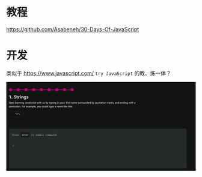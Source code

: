 # 教程

https://github.com/Asabeneh/30-Days-Of-JavaScript



# 开发

类似于 https://www.javascript.com/ `try JavaScript` 的教、练一体？

![image-20221206175615095](README.assets/image-20221206175615095.png)
